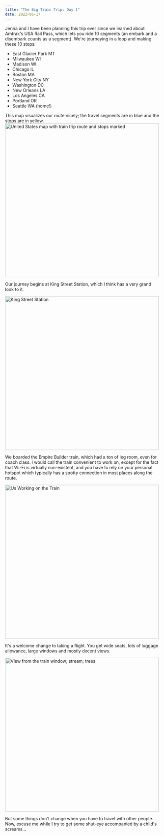 ```yaml
---
title: "The Big Train Trip: Day 1"
date: 2022-06-17
---
```

Jenna and I have been planning this trip ever since we learned about Amtrak's USA Rail Pass, which lets you ride 10 segments (an embark and a disembark counts as a segment). We're journeying in a loop and making these 10 stops:
- East Glacier Park MT
- Milwaukee WI
- Madison WI
- Chicago IL
- Boston MA
- New York City NY
- Washington DC
- New Orleans LA
- Los Angeles CA
- Portland OR
- Seattle WA (home!)

This map visualizes our route nicely; the travel segments are in blue and the stops are in yellow.
<img src="/github-pages-with-jekyll/docs/assets/images/amtrak_routes.png" alt="United States map with train trip route and stops marked" width="500"/>

Our journey begins at King Street Station, which I think has a very grand look to it.

<img src="/github-pages-with-jekyll/docs/assets/images/king_street.jpeg" alt="King Street Station" width="500"/>

We boarded the Empire Builder train, which had a ton of leg room, even for coach class. I would call the train convenient to work on, except for the fact that Wi-Fi is virtually non-existent, and you have to rely on your personal hotspot which typically has a spotty connection in most places along the route.

<img src="/github-pages-with-jekyll/docs/assets/images/train_interior.jpg" alt="Us Working on the Train" width="500"/>

It's a welcome change to taking a flight. You get wide seats, lots of luggage allowance, large windows and mostly decent views.

<img src="/github-pages-with-jekyll/docs/assets/images/amtrak_day1_view.gif" alt="View from the train window; stream; trees" width="500"/>

But some things don't change when you have to travel with other people. Now, excuse me while I try to get some shut-eye accompanied by a child's screams...